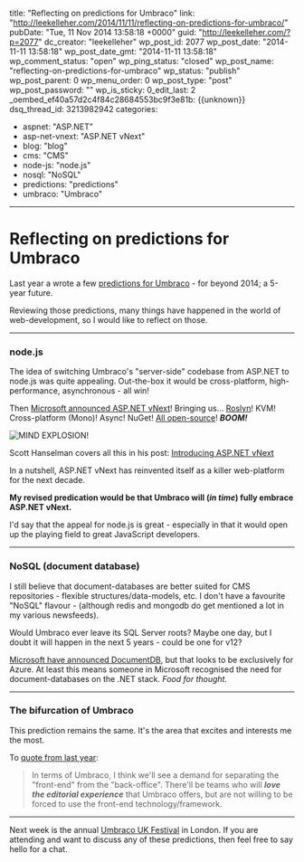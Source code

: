 title: "Reflecting on predictions for Umbraco"
link: "http://leekelleher.com/2014/11/11/reflecting-on-predictions-for-umbraco/"
pubDate: "Tue, 11 Nov 2014 13:58:18 +0000"
guid: "http://leekelleher.com/?p=2077"
dc_creator: "leekelleher"
wp_post_id: 2077
wp_post_date: "2014-11-11 13:58:18"
wp_post_date_gmt: "2014-11-11 13:58:18"
wp_comment_status: "open"
wp_ping_status: "closed"
wp_post_name: "reflecting-on-predictions-for-umbraco"
wp_status: "publish"
wp_post_parent: 0
wp_menu_order: 0
wp_post_type: "post"
wp_post_password: ""
wp_is_sticky: 0_edit_last: 2
_oembed_ef40a57d2c4f84c28684553bc9f3e81b: {{unknown}}
dsq_thread_id: 3213982942
categories:
  - aspnet: "ASP.NET"
  - asp-net-vnext: "ASP.NET vNext"
  - blog: "blog"
  - cms: "CMS"
  - node-js: "node.js"
  - nosql: "NoSQL"
  - predictions: "predictions"
  - umbraco: "Umbraco"

---

# Reflecting on predictions for Umbraco

Last year a wrote a few <a href="http://leekelleher.com/2013/11/17/predictions-for-umbraco-beyond-2014/">predictions for Umbraco</a> - for beyond 2014; a 5-year future.

Reviewing those predictions, many things have happened in the world of web-development, so I would like to reflect on those.

<hr/>

<h3>node.js</h3>
The idea of switching Umbraco's "server-side" codebase from ASP.NET to node.js was quite appealing. Out-the-box it would be cross-platform, high-performance, asynchronous - all win!

Then <a href="http://blogs.msdn.com/b/dotnet/archive/2014/05/12/the-next-generation-of-net-asp-net-vnext.aspx">Microsoft announced ASP.NET vNext</a>! Bringing us... <a href="http://roslyn.codeplex.com/">Roslyn</a>! KVM! Cross-platform (Mono)! Async! NuGet! <a href="https://github.com/aspnet">All open-source</a>! <strong><em>BOOM!</em></strong>

<img src="http://www.reactiongifs.com/wp-content/uploads/2013/10/tim-and-eric-mind-blown.gif" alt="MIND EXPLOSION!" />

Scott Hanselman covers all this in his post: <a href="http://www.hanselman.com/blog/IntroducingASPNETVNext.aspx">Introducing ASP.NET vNext</a>

In a nutshell, ASP.NET vNext has reinvented itself as a killer web-platform for the next decade.

<strong>My revised predication would be that Umbraco will (<em>in time</em>) fully embrace ASP.NET vNext.</strong>

I'd say that the appeal for node.js is great - especially in that it would open up the playing field to great JavaScript developers.

<hr />

<h3>NoSQL (document database)</h3>
I still believe that document-databases are better suited for CMS repositories - flexible structures/data-models, etc. I don't have a favourite "NoSQL" flavour - (although redis and mongodb do get mentioned a lot in my various newsfeeds).

Would Umbraco ever leave its SQL Server roots? Maybe one day, but I doubt it will happen in the next 5 years - could be one for v12?

<a href="http://azure.microsoft.com/en-gb/documentation/articles/documentdb-introduction/">Microsoft have announced DocumentDB</a>, but that looks to be exclusively for Azure. At least this means someone in Microsoft recognised the need for document-databases on the .NET stack. <em>Food for thought.</em>

<hr />

<h3>The bifurcation of Umbraco</h3>
This prediction remains the same. It's the area that excites and interests me the most.

To <a href="http://leekelleher.com/2013/11/17/predictions-for-umbraco-beyond-2014/">quote from last year</a>:
<blockquote>In terms of Umbraco, I think we'll see a demand for separating the "front-end" from the "back-office".
There'll be teams who will <strong><em>love the editorial experience</em></strong> that Umbraco offers, but are not willing to be forced to use the front-end technology/framework.</blockquote>

<hr />

Next week is the annual <a href="http://umbracoukfestival.co.uk/">Umbraco UK Festival</a> in London. If you are attending and want to discuss any of these predictions, then feel free to say hello for a chat.